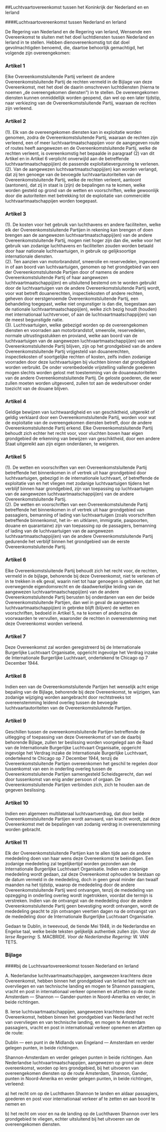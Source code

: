 <meta http-equiv='Content-Type' content='text/html; charset=utf-8' />

##Luchtvaartovereenkomst tussen het Koninkrijk der Nederland en en Ierland

####Luchtvaartovereenkomst tussen Nederland en Ierland

De Regering van Nederland en de Regering van Ierland, Wensende een Overeenkomst te sluiten met het doel luchtdiensten tussen Nederland en Ierland in te stellen. Hebben dienovereenkomstig tot dat doel gevolmachtigden benoemd, die, daartoe behoorlijk gemachtigd, het volgende zijn overeengekomen:    

### Artikel  1  

Elke Overeenkomstsluitende Partij verleent de andere Overeenkomstsluitende Partij de rechten vermeld in de Bijlage van deze Overeenkomst, met het doel de daarin omschreven luchtdiensten (hierna te noemen „de overeengekomen diensten”) in te stellen. De overeengekomen diensten kunnen onmiddellijk worden geopend, dan wel op een later tijdstip, naar verkiezing van de Overeenkomstsluitende Partij, waaraan de rechten zijn verleend.  

### Artikel  2  

(1).  Elk van de overeengekomen diensten kan in exploitatie worden genomen, zodra de Overeenkomstsluitende Partij, waaraan de rechten zijn verleend, een of meer luchtvaartmaatschappijen voor de aangegeven route of routes heeft aangewezen en de Overeenkomstsluitende Partij, welke de rechten verleent, is overeenkomstig het bepaalde in paragraaf (2) van dit Artikel en in Artikel 6 verplicht onverwijld aan de betreffende luchtvaartmaatschappij(en) de passende exploitatievergunning te verlenen.   
(2).  Van de aangewezen luchtvaartmaatschappij(en) kan worden verlangd, dat zij ten genoege van de bevoegde luchtvaartautoriteiten van de Overeenkomstsluitende Partij, welke de rechten verleent, aantoont (aantonen), dat zij in staat is (zijn) de bepalingen na te komen, welke worden gesteld op grond van de wetten en voorschriften, welke gewoonlijk door die autoriteiten met betrekking tot de exploitatie van commerciële luchtvaartmaatschappijen worden toegepast.   

### Artikel  3  

(1).  De kosten voor het gebruik van luchthavens en andere faciliteiten, welke elk der Overeenkomstsluitende Partijen in rekening kan brengen of doen brengen aan de aangewezen luchtvaartmaatschappij(en) van de andere Overeenkomstsluitende Partij, mogen niet hoger zijn dan die, welke voor het gebruik van zodanige luchthavens en faciliteiten zouden worden betaald door haar nationale luchtvaartuigen, in gebruik op gelijksoortige internationale diensten.   
(2).  Ten aanzien van motorbrandstof, smeerolie en reservedelen, ingevoerd in of aan boord van luchtvaartuigen, genomen op het grondgebied van een der Overeenkomstsluitende Partijen door of namens de andere Overeenkomstsluitende Partij of haar aangewezen luchtvaartmaatschappij(en) en uitsluitend bestemd om te worden gebruikt door de luchtvaartuigen van de andere Overeenkomstsluitende Partij wordt, voor wat betreft douanerechten, inspectiekosten of andere rechten, geheven door eerstgenoemde Overeenkomstsluitende Partij, een behandeling toegepast, welke niet ongunstiger is dan die, toegestaan aan de nationale luchtvaartmaatschappij(en), welke zich bezig houdt (houden) met internationaal luchtvervoer, of aan de luchtvaartmaatschappij(en) van de meest begunstigde natie.   
(3).  Luchtvaartuigen, welke gebezigd worden op de overeengekomen diensten en voorraden aan motorbrandstof, smeerolie, reservedelen, normale uitrustingsstukken en proviand, welke aan boord van de luchtvaartuigen van de aangewezen luchtvaartmaatschappij(en) van een Overeenkomstsluitende Partij blijven, zijn op het grondgebied van de andere Overeenkomstsluitende Partij vrijgesteld van douanerechten, inspectiekosten of soortgelijke rechten of kosten, zelfs indien zodanige voorraden door deze luchtvaartuigen bij vluchten binnen dat grondgebied worden verbruikt. De onder vorenbedoelde vrijstelling vallende goederen mogen slechts worden gelost met toestemming van de douaneautoriteiten van de andere Overeenkomstsluitende Partij. De geloste goederen, die weer zullen moeten worden uitgevoerd, zullen tot aan de wederuitvoer onder toezicht van de douane blijven.   

### Artikel  4  

Geldige bewijzen van luchtwaardigheid en van geschiktheid, uitgereikt of geldig verklaard door een Overeenkomstsluitende Partij, worden voor wat de exploitatie van de overeengekomen diensten betreft, door de andere Overeenkomstsluitende Partij erkend. Elke Overeenkomstsluitende Partij behoudt zich echter het recht voor, voor vluchten boven haar eigen grondgebied de erkenning van bewijzen van geschiktheid, door een andere Staat uitgereikt aan zijn eigen onderdanen, te weigeren.  

### Artikel  5  

(1).  De wetten en voorschriften van een Overeenkomstsluitende Partij betreffende het binnenkomen in of vertrek uit haar grondgebied door luchtvaartuigen, gebezigd in de internationale luchtvaart, of betreffende de exploitatie van en het vliegen met zodanige luchtvaartuigen tijdens het verblijf binnen haar grondgebied, zijn van toepassing op luchtvaartuigen van de aangewezen luchtvaartmaatschappij(en) van de andere Overeenkomstsluitende Partij.   
(2).  De wetten en voorschriften van een Overeenkomstsluitende Partij betreffende het binnenkomen in of vertrek uit haar grondgebied van passagiers, bemanning of lading van luchtvaartuigen (zoals voorschriften betreffende binnenkomst, het in- en uitklaren, immigratie, paspoorten, douane en quarantaine) zijn van toepassing op de passagiers, bemanning of lading van de luchtvaartuigen van de aangewezen luchtvaartmaatschappij(en) van de andere Overeenkomstsluitende Partij gedurende het verblijf binnen het grondgebied van de eerste Overeenkomstsluitende Partij.   

### Artikel  6  

Elke Overeenkomstsluitende Partij behoudt zich het recht voor, de rechten, vermeld in de bijlage, behorende bij deze Overeenkomst, niet te verlenen of in te trekken in elk geval, waarin niet tot haar genoegen is gebleken, dat het overwegende eigendomsrecht en de daadwerkelijke leiding van de aangewezen luchtvaartmaatschappij(en) van de andere Overeenkomstsluitende Partij berusten bij onderdanen van een der beide Overeenkomstsluitende Partijen, dan wel in geval de aangewezen luchtvaartmaatschappij(en) in gebreke blijft (blijven) de wetten en voorschriften, bedoeld in Artikel 5, na te komen of anderszins de voorwaarden te vervullen, waaronder de rechten in overeenstemming met deze Overeenkomst worden verleend.  

### Artikel  7  

Deze Overeenkomst zal worden geregistreerd bij de Internationale Burgerlijke Luchtvaart Organisatie, opgericht ingevolge het Verdrag inzake de Internationale Burgerlijke Luchtvaart, ondertekend te Chicago op 7 December 1944.  

### Artikel  8  

Indien een van de Overeenkomstsluitende Partijen het wenselijk acht enige bepaling van de Bijlage, behorende bij deze Overeenkomst, te wijzigen, kan zodanige wijziging worden aangebracht door rechtstreeks tot overeenstemming leidend overleg tussen de bevoegde luchtvaartautoriteiten van de Overeenkomstsluitende Partijen.  

### Artikel  9  

Geschillen tussen de overeenkomstsluitende Partijen betreffende de uitlegging of toepassing van deze Overeenkomst of van de daarbij behorende Bijlage, zullen ter beslissing worden voorgelegd aan de Raad van de Internationale Burgerlijke Luchtvaart Organisatie, opgericht ingevolge het Verdrag inzake de Internationale Burgerlijke Luchtvaart, ondertekend te Chicago op 7 December 1944, tenzij de Overeenkomstsluitende Partijen overeenkomen het geschil te regelen door tussenkomst van een in onderling overleg tussen de Overeenkomstsluitende Partijen samengesteld Scheidsgerecht, dan wel door tussenkomst van enig ander persoon of orgaan. De Overeenkomstsluitende Partijen verbinden zich, zich te houden aan de gegeven beslissing.  

### Artikel  10  

Indien een algemeen multilateraal luchtvaartverdrag, dat door beide Overeenkomstsluitende Partijen wordt aanvaard, van kracht wordt, zal deze Overeenkomst met de bepalingen van zodanig verdrag in overeenstemming worden gebracht.  

### Artikel  11  

Elk der Overeenkomstsluitende Partijen kan te allen tijde aan de andere mededeling doen van haar wens deze Overeenkomst te beëindigen. Een zodanige mededeling zal tegelijkertijd worden gezonden aan de Internationale Burgerlijke Luchtvaart Organisatie. Indien een zodanige mededeling wordt gedaan, zal deze Overeenkomst ophouden te bestaan op de datum vermeld in de mededeling, doch in geen geval minder dan twaalf maanden na het tijdstip, waarop de mededeling door de andere Overeenkomstsluitende Partij werd ontvangen, tenzij de mededeling van opzegging in onderling overleg wordt ingetrokken, voordat die termijn is verstreken. Indien van de ontvangst van de mededeling door de andere Overeenkomstsluitende Partij geen bevestiging wordt ontvangen, wordt de mededeling geacht te zijn ontvangen veertien dagen na de ontvangst van de mededeling door de Internationale Burgerlijke Luchtvaart Organisatie.  

Gedaan te Dublin, in tweevoud, de tiende Mei 1948, in de Nederlandse en Engelse taal, welke beide teksten gelijkelijk authentiek zullen zijn.  *Voor de Ierse Regering:*  S. MACBRIDE.  *Voor de Nederlandse Regering:*  W. VAN TETS.  

### Bijlage  

####bij de Luchtvaartovereenkomst tossen Nederland en Ierland

A. Nederlandse luchtvaartmaatschappijen, aangewezen krachtens deze Overeenkomst, hebben binnen het grondgebied van Ierland het recht van overvliegen en van technische landing en mogen te Shannon passagiers, vracht en post in internationaal verkeer opnemen en afzetten op de route: Amsterdam — Shannon — Gander-punten in Noord-Amerika en verder, in beide richtingen.  

B. Ierse luchtvaartmaatschappijen, aangewezen krachtens deze Overeenkomst, hebben binnen het grondgebied van Nederland het recht van overvliegen en van technische landing, en mogen te Amsterdam passagiers, vracht en post in internationaal verkeer opnemen en afzetten op de route: 

Dublin — een punt in de Midlands van Engeland — Amsterdam en verder gelegen punten, in beide richtingen.  

Shannon-Amsterdam en verder gelegen punten in beide richtingen.     Aan Nederlandse luchtvaartmaatschappijen, aangewezen op grond van deze overeenkomst, worden op Iers grondgebied, bij het uitvoeren van overeengekomen diensten op de route Amsterdam, Shannon, Gander, punten in Noord-Amerika en verder gelegen punten, in beide richtingen, verleend: 

a) het recht om op de Luchthaven Shannon te landen en aldaar passagiers, goederen en post voor internationaal verkeer af te zetten en aan boord te nemen en  

b) het recht om voor en na de landing op de Luchthaven Shannon over Iers grondgebied te vliegen, echter uitsluitend bij het uitvoeren van de overeengekomen diensten.     
